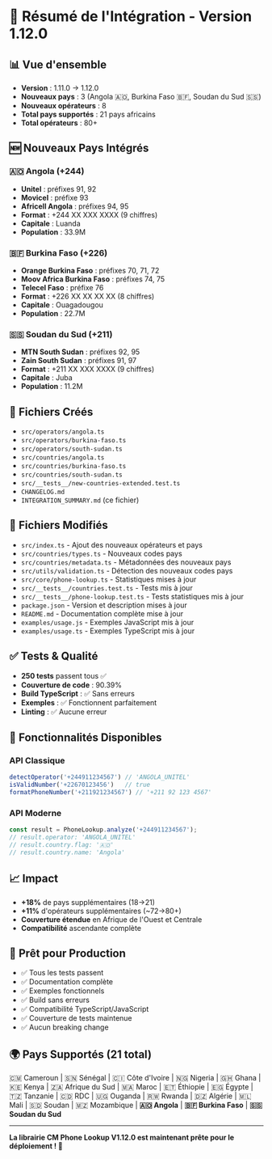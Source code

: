 # 🎉 Résumé de l'Intégration - Version 1.12.0

## 📊 **Vue d'ensemble**
- **Version** : 1.11.0 → 1.12.0
- **Nouveaux pays** : 3 (Angola 🇦🇴, Burkina Faso 🇧🇫, Soudan du Sud 🇸🇸)
- **Nouveaux opérateurs** : 8
- **Total pays supportés** : 21 pays africains
- **Total opérateurs** : 80+

## 🆕 **Nouveaux Pays Intégrés**

### 🇦🇴 **Angola (+244)**
- **Unitel** : préfixes 91, 92
- **Movicel** : préfixe 93  
- **Africell Angola** : préfixes 94, 95
- **Format** : +244 XX XXX XXXX (9 chiffres)
- **Capitale** : Luanda
- **Population** : 33.9M

### 🇧🇫 **Burkina Faso (+226)**
- **Orange Burkina Faso** : préfixes 70, 71, 72
- **Moov Africa Burkina Faso** : préfixes 74, 75
- **Telecel Faso** : préfixe 76
- **Format** : +226 XX XX XX XX (8 chiffres)
- **Capitale** : Ouagadougou
- **Population** : 22.7M

### 🇸🇸 **Soudan du Sud (+211)**
- **MTN South Sudan** : préfixes 92, 95
- **Zain South Sudan** : préfixes 91, 97
- **Format** : +211 XX XXX XXXX (9 chiffres)
- **Capitale** : Juba
- **Population** : 11.2M

## 📁 **Fichiers Créés**
- `src/operators/angola.ts`
- `src/operators/burkina-faso.ts`
- `src/operators/south-sudan.ts`
- `src/countries/angola.ts`
- `src/countries/burkina-faso.ts`
- `src/countries/south-sudan.ts`
- `src/__tests__/new-countries-extended.test.ts`
- `CHANGELOG.md`
- `INTEGRATION_SUMMARY.md` (ce fichier)

## 🔧 **Fichiers Modifiés**
- `src/index.ts` - Ajout des nouveaux opérateurs et pays
- `src/countries/types.ts` - Nouveaux codes pays
- `src/countries/metadata.ts` - Métadonnées des nouveaux pays
- `src/utils/validation.ts` - Détection des nouveaux codes pays
- `src/core/phone-lookup.ts` - Statistiques mises à jour
- `src/__tests__/countries.test.ts` - Tests mis à jour
- `src/__tests__/phone-lookup.test.ts` - Tests statistiques mis à jour
- `package.json` - Version et description mises à jour
- `README.md` - Documentation complète mise à jour
- `examples/usage.js` - Exemples JavaScript mis à jour
- `examples/usage.ts` - Exemples TypeScript mis à jour

## ✅ **Tests & Qualité**
- **250 tests** passent tous ✅
- **Couverture de code** : 90.39%
- **Build TypeScript** : ✅ Sans erreurs
- **Exemples** : ✅ Fonctionnent parfaitement
- **Linting** : ✅ Aucune erreur

## 🚀 **Fonctionnalités Disponibles**

### API Classique
```javascript
detectOperator('+244911234567') // 'ANGOLA_UNITEL'
isValidNumber('+22670123456')   // true
formatPhoneNumber('+211921234567') // '+211 92 123 4567'
```

### API Moderne
```javascript
const result = PhoneLookup.analyze('+244911234567');
// result.operator: 'ANGOLA_UNITEL'
// result.country.flag: '🇦🇴'
// result.country.name: 'Angola'
```

## 📈 **Impact**
- **+18%** de pays supplémentaires (18→21)
- **+11%** d'opérateurs supplémentaires (~72→80+)
- **Couverture étendue** en Afrique de l'Ouest et Centrale
- **Compatibilité** ascendante complète

## 🎯 **Prêt pour Production**
- ✅ Tous les tests passent
- ✅ Documentation complète
- ✅ Exemples fonctionnels
- ✅ Build sans erreurs
- ✅ Compatibilité TypeScript/JavaScript
- ✅ Couverture de tests maintenue
- ✅ Aucun breaking change

## 🌍 **Pays Supportés (21 total)**
🇨🇲 Cameroun | 🇸🇳 Sénégal | 🇨🇮 Côte d'Ivoire | 🇳🇬 Nigeria | 🇬🇭 Ghana | 🇰🇪 Kenya | 🇿🇦 Afrique du Sud | 🇲🇦 Maroc | 🇪🇹 Éthiopie | 🇪🇬 Égypte | 🇹🇿 Tanzanie | 🇨🇩 RDC | 🇺🇬 Ouganda | 🇷🇼 Rwanda | 🇩🇿 Algérie | 🇲🇱 Mali | 🇸🇩 Soudan | 🇲🇿 Mozambique | **🇦🇴 Angola** | **🇧🇫 Burkina Faso** | **🇸🇸 Soudan du Sud**

---

**La librairie CM Phone Lookup V1.12.0 est maintenant prête pour le déploiement ! 🚀**
